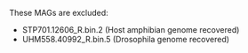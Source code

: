These MAGs are excluded:
- STP701.12606_R.bin.2 (Host amphibian genome recovered)
- UHM558.40992_R.bin.5 (Drosophila genome recovered)
